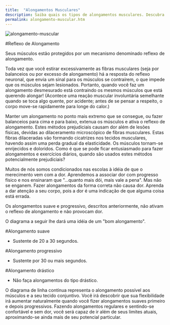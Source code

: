 ```yaml
---
title:  "Alongamentos Musculares"
description: Saiba quais os tipos de alongamentos musculares. Descubra como os executar correctamente, o que deve e não deve fazer.
permalink: alongamento-muscular.htm
---
```


<img src="{{ site.baseurl }}assets/images/alongamento-muscular.gif" title="alongamento-muscular" />

#Reflexo de Alongamento 

Seus músculos estão protegidos por um mecanismo denominado reflexo de alongamento. 

Toda vez que você estirar excessivamente as fibras musculares (seja por balanceios ou por excesso de alongamento) há a resposta do reflexo neuronal, que envia um sinal para os músculos se contraírem, o que impede que os músculos sejam lesionados. Portanto, quando você faz um alongamento desmesurado está contraindo os mesmos músculos que está querendo alongar! (Acontece uma reação muscular involuntária semelhante quando se toca algo quente, por acidente; antes de se pensar a respeito, o corpo move-se rapidamente para longe do calor.) 

Manter um alongamento no ponto mais extremo que se consegue, ou fazer balanceios para cima e para baixo, extenua os músculos e ativa o reflexo de alongamento. Estes métodos prejudiciais causam dor além de lesões físicas, devidas ao dilaceramento microscópico de fibras musculares. Estas fibras dilaceradas vão formando cicatrizes nos tecidos musculares, havendo assim uma perda gradual da elasticidade. Os músculos tornam-se enrijecidos e doloridos. Como é que se pode ficar entusiasmado para fazer alongamentos e exercícios diários, quando são usados estes métodos potencialmente prejudiciais? 

Muitos de nós somos condicionados nas escolas à idéia de que o merecimento vem com a dor. Aprendemos a associar dor com progresso físico e nos ensinaram que "...quanto mais dói, mais vale a pena". Mas não se enganem. Fazer alongamentos da forma correta não causa dor. Aprenda a dar atenção a seu corpo, pois a dor é uma indicação de que alguma coisa está errada. 

Os alongamentos suave e progressivo, descritos anteriormente, não ativam o reflexo de alongamento e não provocam dor. 

O diagrama a seguir lhe dará uma idéia de um "bom alongamento". 

#Alongamento suave  
 
  * Sustente de 20 a 30 segundos. 
 
#Alongamento progressivo  
 
  * Sustente por 30 ou mais segundos. 


#Alongamento drástico  
 
  * Não faça alongamentos do tipo drástico. 

O diagrama de linha contínua representa o alongamento possível aos músculos e a seu tecido conjuntivo. Você irá descobrir que sua flexibilidade irá aumentar naturalmente quando você fizer alongamentos suaves primeiro e depois progressivos. Fazendo alongamentos regulares e sentindo-se confortável e sem dor, você será capaz de ir além de seus limites atuais, aproximando-se ainda mais de seu potencial particular. 
